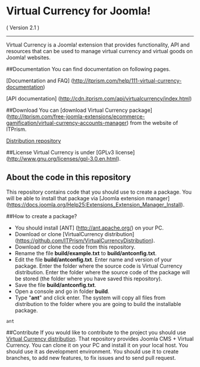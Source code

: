 Virtual Currency for Joomla! 
==========================
( Version 2.1 )
- - -

Virtual Currency is a Joomla! extension that provides functionality, API and resources that can be used to manage virtual currency and virtual goods on Joomla! websites.

##Documentation
You can find documentation on following pages.

[Documentation and FAQ] (http://itprism.com/help/111-virtual-currency-documentation)

[API documentation] (http://cdn.itprism.com/api/virtualcurrency/index.html)

##Download
You can [download Virtual Currency package] (http://itprism.com/free-joomla-extensions/ecommerce-gamification/virtual-currency-accounts-manager) from the website of ITPrism.

[Distribution repository](https://github.com/ITPrism/VirtualCurrencyDistribution)

##License
Virtual Currency is under [GPLv3 license] (http://www.gnu.org/licenses/gpl-3.0.en.html).

## About the code in this repository
This repository contains code that you should use to create a package. You will be able to install that package via [Joomla extension manager] (https://docs.joomla.org/Help25:Extensions_Extension_Manager_Install).

##How to create a package?
* You should install [ANT] (http://ant.apache.org/) on your PC.
* Download or clone [VirtualCurrency distribution] (https://github.com/ITPrism/VirtualCurrencyDistribution).
* Download or clone the code from this repository.
* Rename the file __build/example.txt__ to __build/antconfig.txt__.
* Edit the file __build/antconfig.txt__. Enter name and version of your package. Enter the folder where the source code is Virtual Currency distribution. Enter the folder where the source code of the package will be stored (the folder where you have saved this repository).
* Save the file __build/antconfig.txt__.
* Open a console and go in folder __build__.
* Type "__ant__" and click enter. The system will copy all files from distribution to the folder where you are going to build the installable package.

`
ant
`

##Contribute
If you would like to contribute to the project you should use [Virtual Currency distribution](https://github.com/ITPrism/VirtualCurrencyDistribution). That repository provides Joomla CMS + Virtual Currency.
You can clone it on your PC and install it on your local host. You should use it as development environment. You should use it to create branches, to add new features, to fix issues and to send pull request.
